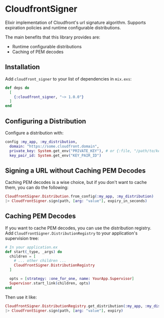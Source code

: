 # CloudfrontSigner

Elixir implementation of Cloudfront's url signature algorithm. Supports expiration policies and
runtime configurable distributions.

The main benefits that this library provides are:

- Runtime configurable distributions
- Caching of PEM decodes

## Installation

Add `cloudfront_signer` to your list of dependencies in `mix.exs`:

```elixir
def deps do
  [
    {:cloudfront_signer, "~> 1.0.0"}
  ]
end
```

## Configuring a Distribution

Configure a distribution with:

```elixir
config :my_app, :my_distribution,
  domain: "https://some.cloudfront.domain",
  private_key: System.get_env("PRIVATE_KEY"), # or {:file, "/path/to/key"}
  key_pair_id: System.get_env("KEY_PAIR_ID")
```

## Signing a URL without Caching PEM Decodes

Caching PEM decodes is a wise choice, but if you don't want to cache them, you can do the following:

```elixir
CloudfrontSigner.Distribution.from_config(:my_app, :my_distribution)
|> CloudfrontSigner.sign(path, [arg: "value"], expiry_in_seconds)
```

## Caching PEM Decodes

If you want to cache PEM decodes, you can use the distribution registry. 
Add `CloudfrontSigner.DistributionRegistry` to your application's supervision tree:

```elixir
# In your application.ex
def start(_type, _args) do
  children = [
    # ... other children ...
    CloudfrontSigner.DistributionRegistry
  ]

  opts = [strategy: :one_for_one, name: YourApp.Supervisor]
  Supervisor.start_link(children, opts)
end
```

Then use it like:

```elixir
CloudfrontSigner.DistributionRegistry.get_distribution(:my_app, :my_distribution)
|> CloudfrontSigner.sign(path, [arg: "value"], expiry)
```
